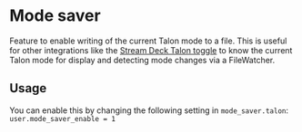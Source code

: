 # Mode saver

Feature to enable writing of the current Talon mode to a file. This is useful for other integrations like the [Stream Deck Talon toggle](https://github.com/jbarr21/streamdeck-talon) to know the current Talon mode for display and detecting mode changes via a FileWatcher.

## Usage

You can enable this by changing the following setting in `mode_saver.talon`:
`user.mode_saver_enable = 1`